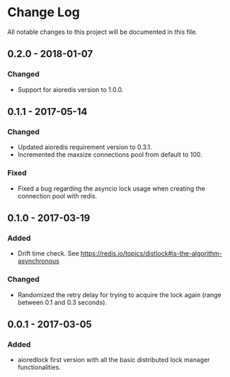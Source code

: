 # Change Log

All notable changes to this project will be documented in this file.

## 0.2.0 - 2018-01-07
### Changed
- Support for aioredis version to 1.0.0.

## 0.1.1 - 2017-05-14

### Changed
- Updated aioredis requirement version to 0.3.1.
- Incremented the maxsize connections pool from default to 100.

### Fixed
- Fixed a bug regarding the asyncio lock usage when creating the connection pool with redis.

## 0.1.0 - 2017-03-19

### Added
- Drift time check. See https://redis.io/topics/distlock#is-the-algorithm-asynchronous

### Changed
- Randomized the retry delay for trying to acquire the lock again (range between 0.1 and 0.3 seconds).

## 0.0.1 - 2017-03-05

### Added
- aioredlock first version with all the basic distributed lock manager functionalities.

